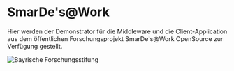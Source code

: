 # SmarDe's@Work

Hier werden der Demonstrator für die Middleware und die Client-Application aus dem öffentlichen Forschungsprojekt SmarDe's@Work OpenSource zur Verfügung gestellt.

![Bayrische Forschungsstifung](https://www.bayfor.org/mount_media/images/veranstaltungen/news_bildupload1a_081020Logo_BFS_neu_0de9cf2de91fb5193662edeaf8f4318e.jpg)
